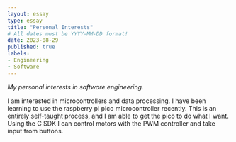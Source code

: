 ```yaml
---
layout: essay
type: essay
title: "Personal Interests"
# All dates must be YYYY-MM-DD format!
date: 2023-08-29
published: true
labels:
- Engineering
- Software
---
```


*My personal interests in software engineering.*

I am interested in microcontrollers and data processing.  I have been learning to use the raspberry pi pico microcontroller recently.  This is an entirely self-taught process, and I am able to get the pico to do what I want.  Using the C SDK I can control motors with the PWM controller and take input from buttons. 